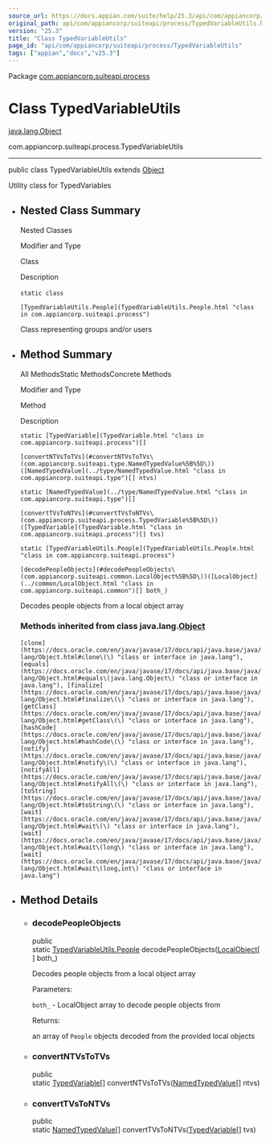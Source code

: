 ```yaml
---
source_url: https://docs.appian.com/suite/help/25.3/api/com/appiancorp/suiteapi/process/TypedVariableUtils.html
original_path: api/com/appiancorp/suiteapi/process/TypedVariableUtils.html
version: "25.3"
title: "Class TypedVariableUtils"
page_id: "api/com/appiancorp/suiteapi/process/TypedVariableUtils"
tags: ["appian","docs","v25.3"]
---
```



Package [com.appiancorp.suiteapi.process](package-summary.html)

# Class TypedVariableUtils

[java.lang.Object](https://docs.oracle.com/en/java/javase/17/docs/api/java.base/java/lang/Object.html "class or interface in java.lang")

com.appiancorp.suiteapi.process.TypedVariableUtils

* * *

public class TypedVariableUtils extends [Object](https://docs.oracle.com/en/java/javase/17/docs/api/java.base/java/lang/Object.html "class or interface in java.lang")

Utility class for TypedVariables

-   ## Nested Class Summary

    Nested Classes

    Modifier and Type

    Class

    Description

    `static class` 

    `[TypedVariableUtils.People](TypedVariableUtils.People.html "class in com.appiancorp.suiteapi.process")`

    Class representing groups and/or users

-   ## Method Summary

    All MethodsStatic MethodsConcrete Methods

    Modifier and Type

    Method

    Description

    `static [TypedVariable](TypedVariable.html "class in com.appiancorp.suiteapi.process")[]`

    `[convertNTVsToTVs](#convertNTVsToTVs\(com.appiancorp.suiteapi.type.NamedTypedValue%5B%5D\))([NamedTypedValue](../type/NamedTypedValue.html "class in com.appiancorp.suiteapi.type")[] ntvs)`

    `static [NamedTypedValue](../type/NamedTypedValue.html "class in com.appiancorp.suiteapi.type")[]`

    `[convertTVsToNTVs](#convertTVsToNTVs\(com.appiancorp.suiteapi.process.TypedVariable%5B%5D\))([TypedVariable](TypedVariable.html "class in com.appiancorp.suiteapi.process")[] tvs)`

    `static [TypedVariableUtils.People](TypedVariableUtils.People.html "class in com.appiancorp.suiteapi.process")`

    `[decodePeopleObjects](#decodePeopleObjects\(com.appiancorp.suiteapi.common.LocalObject%5B%5D\))([LocalObject](../common/LocalObject.html "class in com.appiancorp.suiteapi.common")[] both_)`

    Decodes people objects from a local object array

    ### Methods inherited from class java.lang.[Object](https://docs.oracle.com/en/java/javase/17/docs/api/java.base/java/lang/Object.html "class or interface in java.lang")

    `[clone](https://docs.oracle.com/en/java/javase/17/docs/api/java.base/java/lang/Object.html#clone\(\) "class or interface in java.lang"), [equals](https://docs.oracle.com/en/java/javase/17/docs/api/java.base/java/lang/Object.html#equals\(java.lang.Object\) "class or interface in java.lang"), [finalize](https://docs.oracle.com/en/java/javase/17/docs/api/java.base/java/lang/Object.html#finalize\(\) "class or interface in java.lang"), [getClass](https://docs.oracle.com/en/java/javase/17/docs/api/java.base/java/lang/Object.html#getClass\(\) "class or interface in java.lang"), [hashCode](https://docs.oracle.com/en/java/javase/17/docs/api/java.base/java/lang/Object.html#hashCode\(\) "class or interface in java.lang"), [notify](https://docs.oracle.com/en/java/javase/17/docs/api/java.base/java/lang/Object.html#notify\(\) "class or interface in java.lang"), [notifyAll](https://docs.oracle.com/en/java/javase/17/docs/api/java.base/java/lang/Object.html#notifyAll\(\) "class or interface in java.lang"), [toString](https://docs.oracle.com/en/java/javase/17/docs/api/java.base/java/lang/Object.html#toString\(\) "class or interface in java.lang"), [wait](https://docs.oracle.com/en/java/javase/17/docs/api/java.base/java/lang/Object.html#wait\(\) "class or interface in java.lang"), [wait](https://docs.oracle.com/en/java/javase/17/docs/api/java.base/java/lang/Object.html#wait\(long\) "class or interface in java.lang"), [wait](https://docs.oracle.com/en/java/javase/17/docs/api/java.base/java/lang/Object.html#wait\(long,int\) "class or interface in java.lang")`

-   ## Method Details

    -   ### decodePeopleObjects

        public static [TypedVariableUtils.People](TypedVariableUtils.People.html "class in com.appiancorp.suiteapi.process") decodePeopleObjects([LocalObject](../common/LocalObject.html "class in com.appiancorp.suiteapi.common")\[\] both\_)

        Decodes people objects from a local object array

        Parameters:

        `both_` - LocalObject array to decode people objects from

        Returns:

        an array of `People` objects decoded from the provided local objects

    -   ### convertNTVsToTVs

        public static [TypedVariable](TypedVariable.html "class in com.appiancorp.suiteapi.process")\[\] convertNTVsToTVs([NamedTypedValue](../type/NamedTypedValue.html "class in com.appiancorp.suiteapi.type")\[\] ntvs)

    -   ### convertTVsToNTVs

        public static [NamedTypedValue](../type/NamedTypedValue.html "class in com.appiancorp.suiteapi.type")\[\] convertTVsToNTVs([TypedVariable](TypedVariable.html "class in com.appiancorp.suiteapi.process")\[\] tvs)